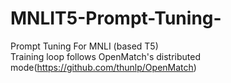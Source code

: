 # MNLIT5-Prompt-Tuning-
Prompt Tuning For MNLI (based T5) \
Training loop follows OpenMatch's distributed mode(https://github.com/thunlp/OpenMatch)
